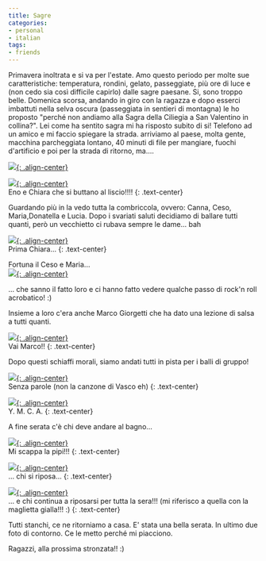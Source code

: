 ```yaml
---
title: Sagre
categories:
- personal
- italian
tags:
- friends
---
```

Primavera inoltrata e si va per l'estate. Amo questo periodo per molte sue
caratteristiche: temperatura, rondini, gelato, passeggiate, più ore di luce e
(non cedo sia così difficile capirlo) dalle sagre paesane. Si, sono troppo
belle. Domenica scorsa, andando in giro con la ragazza e dopo esserci
imbattuti nella selva oscura (passeggiata in sentieri di montagna) le ho
proposto "perché non andiamo alla Sagra della Ciliegia a San Valentino in
collina?". Lei come ha sentito sagra mi ha risposto subito di si! Telefono ad
un amico e mi faccio spiegare la strada. arriviamo al paese, molta gente,
macchina parcheggiata lontano, 40 minuti di file per mangiare, fuochi
d'artificio e poi per la strada di ritorno, ma....

[![]({{site.url}}/assets/images/img_1592.jpg){: .align-center}]({{site.url}}/assets/images/img_1592.jpg)

[![]({{site.url}}/assets/images/img_1647.jpg){: .align-center}]({{site.url}}/assets/images/img_1647.jpg)  
Eno e Chiara che si buttano al liscio!!!!
{: .text-center}

Guardando più in la vedo tutta la combriccola, ovvero: Canna, Ceso,
Maria,Donatella e Lucia. Dopo i svariati saluti decidiamo di ballare tutti
quanti, però un vecchietto ci rubava sempre le dame... bah

[![]({{site.url}}/assets/images/img_1661.jpg){: .align-center}]({{site.url}}/assets/images/img_1661.jpg)  
Prima Chiara... 
{: .text-center}

Fortuna il Ceso e Maria...  
[![]({{site.url}}/assets/images/img_1642.jpg){: .align-center}]({{site.url}}/assets/images/img_1642.jpg)  

... che sanno il fatto loro e ci hanno fatto vedere qualche passo di rock'n
roll acrobatico! :)


Insieme a loro c'era anche Marco Giorgetti che ha dato una lezione di salsa a
tutti quanti.

[![]({{site.url}}/assets/images/img_1629.jpg){: .align-center}]({{site.url}}/assets/images/img_1629.jpg)  
Vai Marco!!
{: .text-center}

Dopo questi schiaffi morali, siamo andati tutti in pista per i balli di
gruppo!

[![]({{site.url}}/assets/images/img_1663.jpg){: .align-center}]({{site.url}}/assets/images/img_1663.jpg)  
Senza parole (non la canzone di Vasco eh)
{: .text-center}

[![]({{site.url}}/assets/images/img_1638.jpg){: .align-center}]({{site.url}}/assets/images/img_1638.jpg)  
Y. M. C. A. 
{: .text-center}

A fine serata c'è chi deve andare al bagno...

[![]({{site.url}}/assets/images/img_1657.jpg){: .align-center}]({{site.url}}/assets/images/img_1657.jpg)  
Mi scappa la pipi!!!
{: .text-center}

[![]({{site.url}}/assets/images/img_1659.jpg){: .align-center}]({{site.url}}/assets/images/img_1659.jpg)  
... chi si riposa...
{: .text-center}

[![]({{site.url}}/assets/images/img_1632.jpg){: .align-center}]({{site.url}}/assets/images/img_1632.jpg)  
... e chi continua a riposarsi per tutta la sera!!! (mi riferisco a quella
con la maglietta gialla!!! :)
{: .text-center}

Tutti stanchi, ce ne ritorniamo a casa. E' stata una bella serata. In
ultimo due foto di contorno. Ce le metto perché mi piacciono.

Ragazzi, alla prossima stronzata!! :)

